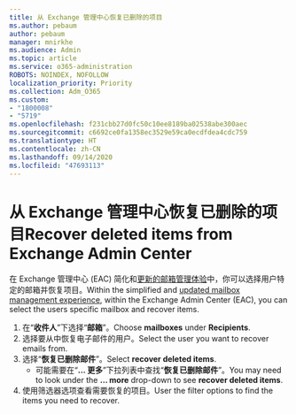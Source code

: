 ```yaml
---
title: 从 Exchange 管理中心恢复已删除的项目
ms.author: pebaum
author: pebaum
manager: mnirkhe
ms.audience: Admin
ms.topic: article
ms.service: o365-administration
ROBOTS: NOINDEX, NOFOLLOW
localization_priority: Priority
ms.collection: Adm_O365
ms.custom:
- "1800008"
- "5719"
ms.openlocfilehash: f231cbb27d0fc50c10ee8189ba02538abe300aec
ms.sourcegitcommit: c6692ce0fa1358ec3529e59ca0ecdfdea4cdc759
ms.translationtype: HT
ms.contentlocale: zh-CN
ms.lasthandoff: 09/14/2020
ms.locfileid: "47693113"
---
```

# <a name="recover-deleted-items-from-exchange-admin-center"></a><span data-ttu-id="7ad97-102">从 Exchange 管理中心恢复已删除的项目</span><span class="sxs-lookup"><span data-stu-id="7ad97-102">Recover deleted items from Exchange Admin Center</span></span>

<span data-ttu-id="7ad97-103">在 Exchange 管理中心 (EAC) 简化和[更新的邮箱管理体验](https://admin.exchange.microsoft.com/#/mailboxes)中，你可以选择用户特定的邮箱并恢复项目。</span><span class="sxs-lookup"><span data-stu-id="7ad97-103">Within the simplified and [updated mailbox management experience](https://admin.exchange.microsoft.com/#/mailboxes), within the Exchange Admin Center (EAC), you can select the users specific mailbox and recover items.</span></span>

1. <span data-ttu-id="7ad97-104">在“**收件人**”下选择“**邮箱**”。</span><span class="sxs-lookup"><span data-stu-id="7ad97-104">Choose **mailboxes** under **Recipients**.</span></span>
2. <span data-ttu-id="7ad97-105">选择要从中恢复电子邮件的用户。</span><span class="sxs-lookup"><span data-stu-id="7ad97-105">Select the user you want to recover emails from.</span></span>
3. <span data-ttu-id="7ad97-106">选择“**恢复已删除邮件**”。</span><span class="sxs-lookup"><span data-stu-id="7ad97-106">Select **recover deleted items**.</span></span>
    - <span data-ttu-id="7ad97-107">可能需要在“**… 更多**”下拉列表中查找“**恢复已删除邮件**”。</span><span class="sxs-lookup"><span data-stu-id="7ad97-107">You may need to look under the **… more** drop-down to see **recover deleted items**.</span></span>
4. <span data-ttu-id="7ad97-108">使用筛选器选项查看需要恢复的项目。</span><span class="sxs-lookup"><span data-stu-id="7ad97-108">User the filter options to find the items you need to recover.</span></span>
